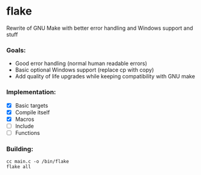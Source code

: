 # flake
Rewrite of GNU Make with better error handling and Windows support and stuff

### Goals:
- Good error handling (normal human readable errors)
- Basic optional Windows support (replace cp with copy)
- Add quality of life upgrades while keeping compatibility with GNU make

### Implementation:
- [x] Basic targets
- [x] Compile itself
- [x] Macros
- [ ] Include
- [ ] Functions

### Building:
```
cc main.c -o /bin/flake
flake all
```
